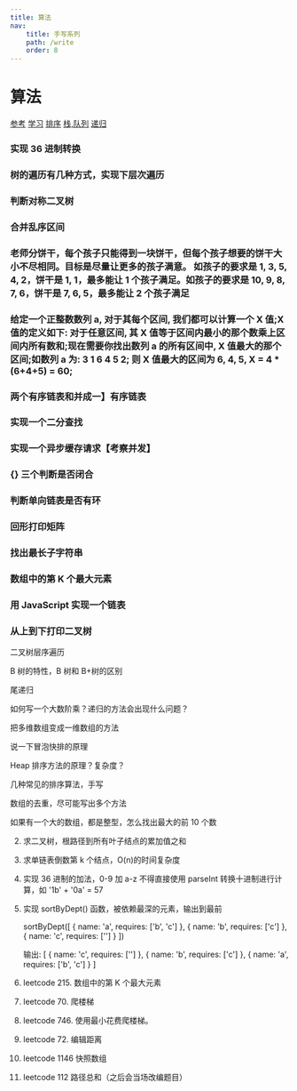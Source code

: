 ```yaml
---
title: 算法
nav:
    title: 手写系列
    path: /write
    order: 8
---
```


# 算法

[参考](https://juejin.cn/post/6844904132105469960)
[学习](https://juejin.cn/post/6844904175562653710)
[排序](https://segmentfault.com/a/1190000009426421)
[栈,队列](https://juejin.cn/post/6844903459993419790)
[递归](https://segmentfault.com/a/1190000009857470)

### 实现 36 进制转换

### 树的遍历有几种方式，实现下层次遍历

### 判断对称二叉树

### 合并乱序区间

### 老师分饼干，每个孩子只能得到一块饼干，但每个孩子想要的饼干大小不尽相同。目标是尽量让更多的孩子满意。 如孩子的要求是 1, 3, 5, 4, 2，饼干是 1, 1，最多能让 1 个孩子满足。如孩子的要求是 10, 9, 8, 7, 6，饼干是 7, 6, 5，最多能让 2 个孩子满足

### 给定一个正整数数列 a, 对于其每个区间, 我们都可以计算一个 X 值;X 值的定义如下: 对于任意区间, 其 X 值等于区间内最小的那个数乘上区间内所有数和;现在需要你找出数列 a 的所有区间中, X 值最大的那个区间;如数列 a 为: 3 1 6 4 5 2; 则 X 值最大的区间为 6, 4, 5, X = 4 \* (6+4+5) = 60;

### 两个有序链表和并成一】有序链表

### 实现一个二分查找

### 实现一个异步缓存请求【考察并发】

### {} []()三个判断是否闭合

### 判断单向链表是否有环

### 回形打印矩阵

### 找出最长子字符串

### 数组中的第 K 个最大元素

### 用 JavaScript 实现一个链表

### 从上到下打印二叉树

二叉树层序遍历

B 树的特性，B 树和 B+树的区别

尾递归

如何写一个大数阶乘？递归的方法会出现什么问题？

把多维数组变成一维数组的方法

说一下冒泡快排的原理

Heap 排序方法的原理？复杂度？

几种常见的排序算法，手写

数组的去重，尽可能写出多个方法

如果有一个大的数组，都是整型，怎么找出最大的前 10 个数

2. 求二叉树，根路径到所有叶子结点的累加值之和
3. 求单链表倒数第 k 个结点，O(n)的时间复杂度
4. 实现 36 进制的加法，0-9 加 a-z 不得直接使用 parseInt 转换十进制进行计算，如 '1b' + '0a' = 57
5. 实现 sortByDept() 函数，被依赖最深的元素，输出到最前

    sortByDept([
    { name: 'a', requires: ['b', 'c'] },
    { name: 'b', requires: ['c'] },
    { name: 'c', requires: [''] }
    ])

    输出: [
    { name: 'c', requires: [''] },
    { name: 'b', requires: ['c'] },
    { name: 'a', requires: ['b', 'c'] }
    ]

6. leetcode 215. 数组中的第 K 个最大元素
7. leetcode 70. 爬楼梯
8. leetcode 746. 使用最小花费爬楼梯。
9. leetcode 72. 编辑距离
10. leetcode 1146 快照数组
11. leetcode 112 路径总和（之后会当场改编题目）
